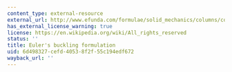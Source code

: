 ```yaml
---
content_type: external-resource
external_url: http://www.efunda.com/formulae/solid_mechanics/columns/columns.cfm
has_external_license_warning: true
license: https://en.wikipedia.org/wiki/All_rights_reserved
status: ''
title: Euler's buckling formulation
uid: 6d498327-cefd-4053-8f2f-55c194edf672
wayback_url: ''
---
```

